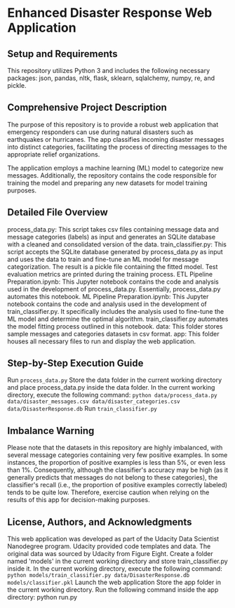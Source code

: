 # Enhanced Disaster Response Web Application
## Setup and Requirements

This repository utilizes Python 3 and includes the following necessary packages: json, pandas, nltk, flask, sklearn, sqlalchemy, numpy, re, and pickle.

## Comprehensive Project Description

The purpose of this repository is to provide a robust web application that emergency responders can use during natural disasters such as earthquakes or hurricanes. The app classifies incoming disaster messages into distinct categories, facilitating the process of directing messages to the appropriate relief organizations.

The application employs a machine learning (ML) model to categorize new messages. Additionally, the repository contains the code responsible for training the model and preparing any new datasets for model training purposes.

## Detailed File Overview
process_data.py: This script takes csv files containing message data and message categories (labels) as input and generates an SQLite database with a cleaned and consolidated version of the data.
train_classifier.py: This script accepts the SQLite database generated by process_data.py as input and uses the data to train and fine-tune an ML model for message categorization. The result is a pickle file containing the fitted model. Test evaluation metrics are printed during the training process.
ETL Pipeline Preparation.ipynb: This Jupyter notebook contains the code and analysis used in the development of process_data.py. Essentially, process_data.py automates this notebook.
ML Pipeline Preparation.ipynb: This Jupyter notebook contains the code and analysis used in the development of train_classifier.py. It specifically includes the analysis used to fine-tune the ML model and determine the optimal algorithm. train_classifier.py automates the model fitting process outlined in this notebook.
data: This folder stores sample messages and categories datasets in csv format.
app: This folder houses all necessary files to run and display the web application.
## Step-by-Step Execution Guide
Run `process_data.py`
Store the data folder in the current working directory and place process_data.py inside the data folder.
In the current working directory, execute the following command: `python data/process_data.py data/disaster_messages.csv data/disaster_categories.csv data/DisasterResponse.db`
Run `train_classifier.py`

## Imbalance Warning
Please note that the datasets in this repository are highly imbalanced, with several message categories containing very few positive examples. In some instances, the proportion of positive examples is less than 5%, or even less than 1%. Consequently, although the classifier's accuracy may be high (as it generally predicts that messages do not belong to these categories), the classifier's recall (i.e., the proportion of positive examples correctly labeled) tends to be quite low. Therefore, exercise caution when relying on the results of this app for decision-making purposes.

## License, Authors, and Acknowledgments
This web application was developed as part of the Udacity Data Scientist Nanodegree program. Udacity provided code templates and data. The original data was sourced by Udacity from Figure Eight.
Create a folder named 'models' in the current working directory and store train_classifier.py inside it.
In the current working directory, execute the following command: `python models/train_classifier.py data/DisasterResponse.db models/classifier.pkl`
Launch the web application
Store the app folder in the current working directory.
Run the following command inside the app directory: python run.py
